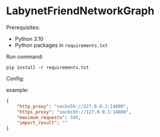 # LabynetFriendNetworkGraph

Prerequisites:

- Python 3.10
- Python packages in `requirements.txt`

Run command:
```shell
pip install -r requirements.txt
```

Config:

example:

```json
{
    "http_proxy": "socks5h://127.0.0.1:14880",
    "https_proxy": "socks5h://127.0.0.1:14880",
    "maximum_requests": 500,
    "import_result": ""
}
```